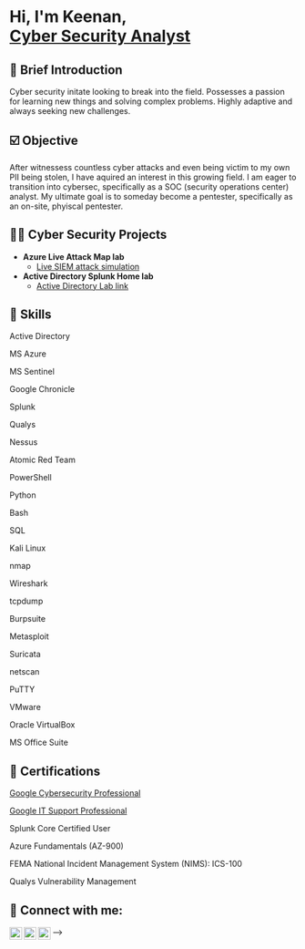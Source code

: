 <h1>Hi, I'm Keenan, <br/><a href="https://github.com/Tchungsec">Cyber Security Analyst</a>

  ## 💬 Brief Introduction
Cyber security initate looking to break into the field. Possesses a passion for learning new things and solving complex problems. Highly adaptive and always seeking new challenges.

  ## ☑️ Objective 
After witnessess countless cyber attacks and even being victim to my own PII being stolen, I have aquired an interest in this growing field. I am eager to transition into cybersec, specifically as a SOC (security operations center) analyst. My ultimate goal is to someday become a pentester, specifically as an on-site, phyiscal pentester. 


<h2>👨‍💻 Cyber Security Projects</h2>


- <b>Azure Live Attack Map lab</b>
  - [Live SIEM attack simulation](https://github.com/TChungSEC/Azure_Sentinel_VM_SIEM_Map/tree/main)
- <b>Active Directory Splunk Home lab</b>
  - [Active Directory Lab link](https://github.com/TChungSEC/Active-Directory-Splunk-Lab)
 
 ## 🔑 Skills

Active Directory

MS Azure

MS Sentinel

Google Chronicle

Splunk

Qualys

Nessus

Atomic Red Team

PowerShell

Python

Bash

SQL

Kali Linux

nmap

Wireshark

tcpdump

Burpsuite

Metasploit

Suricata

netscan

PuTTY

VMware

Oracle VirtualBox

MS Office Suite

<h2>📃 Certifications</h2>

[Google Cybersecurity Professional](https://coursera.org/share/26fe7ec252445b42ca6da81142defdcd)

[Google IT Support Professional](https://coursera.org/share/bd598c7ca86d300fbc005b30aec80e1a)

Splunk Core Certified User

Azure Fundamentals (AZ-900)

FEMA National Incident Management System (NIMS): ICS-100

Qualys Vulnerability Management

<h2> 👋 Connect with me:</h2>

[<img align="left" alt="JoshMadakor | Twitter" width="22px" src="https://cdn.jsdelivr.net/npm/simple-icons@v3/icons/twitter.svg" />][twitter]
[<img align="left" alt="JoshMadakor | LinkedIn" width="22px" src="https://cdn.jsdelivr.net/npm/simple-icons@v3/icons/linkedin.svg" />][linkedin]
[<img align="left" alt="JoshMadakor | Instagram" width="22px" src="https://cdn.jsdelivr.net/npm/simple-icons@v3/icons/instagram.svg" />][instagram]

[twitter]: https://twitter.com/Tao_Sec
[instagram]: https://www.instagram.com/kdoed/
[linkedin]: https://linkedin.com/in/FILLHERE

<!--
**TChungSEC/TChungSEC** is a ✨ _special_ ✨ repository because its `README.md` (this file) appears on your GitHub profile.

Here are some ideas to get you started:

- 🔭 I’m currently working on ...
- 🌱 I’m currently learning ...
- 👯 I’m looking to collaborate on ...
- 🤔 I’m looking for help with ...
- 💬 Ask me about ...
- 📫 How to reach me: ...
- 😄 Pronouns: ...
- ⚡ Fun fact: ...
-->
-->
